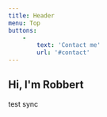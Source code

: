 ```yaml
---
title: Header
menu: Top
buttons:
    -
        text: 'Contact me'
        url: '#contact'
---
```


## Hi, I'm Robbert
test sync

